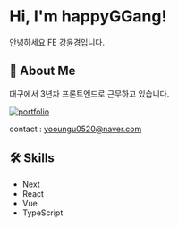 # Hi, I'm happyGGang!

안녕하세요 FE 강윤경입니다.
## 🔗 About Me

대구에서 3년차 프론트엔드로 근무하고 있습니다.

[![portfolio](https://img.shields.io/badge/my_portfolio-000?style=for-the-badge&logo=ko-fi&logoColor=white)](https://dour-september-131.notion.site/13a4484243ca4901b7c1df49e12cce50?pvs=4)

contact : yooungu0520@naver.com

## 🛠 Skills
* Next
* React
* Vue
* TypeScript
